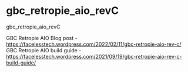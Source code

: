 # gbc_retropie_aio_revC
gbc_retropie_aio_revC

GBC Retropie AIO Blog post - https://facelesstech.wordpress.com/2022/02/11/gbc-retropie-aio-rev-c/ 
GBC Retropie AIO build guide - https://facelesstech.wordpress.com/2021/09/19/gbc-retropie-aio-rev-c-build-guide/
